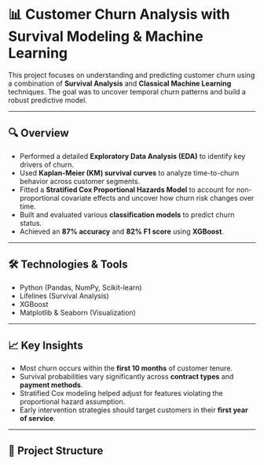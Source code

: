# 📊 Customer Churn Analysis with Survival Modeling & Machine Learning

This project focuses on understanding and predicting customer churn using a combination of **Survival Analysis** and **Classical Machine Learning** techniques. The goal was to uncover temporal churn patterns and build a robust predictive model.

---

## 🔍 Overview

- Performed a detailed **Exploratory Data Analysis (EDA)** to identify key drivers of churn.
- Used **Kaplan-Meier (KM) survival curves** to analyze time-to-churn behavior across customer segments.
- Fitted a **Stratified Cox Proportional Hazards Model** to account for non-proportional covariate effects and uncover how churn risk changes over time.
- Built and evaluated various **classification models** to predict churn status.
- Achieved an **87% accuracy** and **82% F1 score** using **XGBoost**.

---

## 🛠️ Technologies & Tools

- Python (Pandas, NumPy, Scikit-learn)
- Lifelines (Survival Analysis)
- XGBoost
- Matplotlib & Seaborn (Visualization)

---

## 📈 Key Insights

- Most churn occurs within the **first 10 months** of customer tenure.
- Survival probabilities vary significantly across **contract types** and **payment methods**.
- Stratified Cox modeling helped adjust for features violating the proportional hazard assumption.
- Early intervention strategies should target customers in their **first year of service**.

---

## 📁 Project Structure


